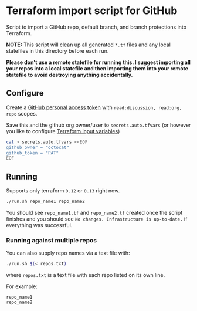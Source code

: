 # Terraform import script for GitHub

Script to import a GitHub repo, default branch, and branch protections into Terraform.

**NOTE:** This script will clean up all generated `*.tf` files and any local statefiles in this directory before each run.

**Please don't use a remote statefile for running this. I suggest importing all your
repos into a local statefile and then importing them into your remote statefile to
avoid destroying anything accidentally.**

## Configure

Create a [GitHub personal access token](https://github.com/settings/tokens/new) with
`read:discussion, read:org, repo` scopes.

Save this and the github org owner/user to `secrets.auto.tfvars` (or however you like to
configure [Terraform input variables](https://www.terraform.io/docs/language/values/variables.html))

```bash
cat > secrets.auto.tfvars <<EOF
github_owner = "octocat"
github_token = "PAT"
EOF
```

## Running

Supports only terraform `0.12` or `0.13` right now.

```bash
./run.sh repo_name1 repo_name2
```

You should see `repo_name1.tf` and `repo_name2.tf` created once the script finishes
and you should see `No changes. Infrastructure is up-to-date.` if everything was successful.

### Running against multiple repos

You can also supply repo names via a text file with:

```bash
./run.sh $(< repos.txt)
```

where `repos.txt` is a text file with each repo listed on its own line.

For example:

```text
repo_name1
repo_name2
```
